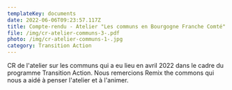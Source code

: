 ```yaml
---
templateKey: documents
date: 2022-06-06T09:23:57.117Z
title: Compte-rendu - Atelier "Les communs en Bourgogne Franche Comté" - Avril 2022
file: /img/cr-atelier-communs-3-.pdf
photo: /img/cr-atelier-communs-1-.jpg
category: Transition Action
---
```

CR de l'atelier sur les communs qui a eu lieu en avril 2022 dans le cadre du programme Transition Action. Nous remercions Remix the commons qui nous a aidé à penser l'atelier et à l'animer.